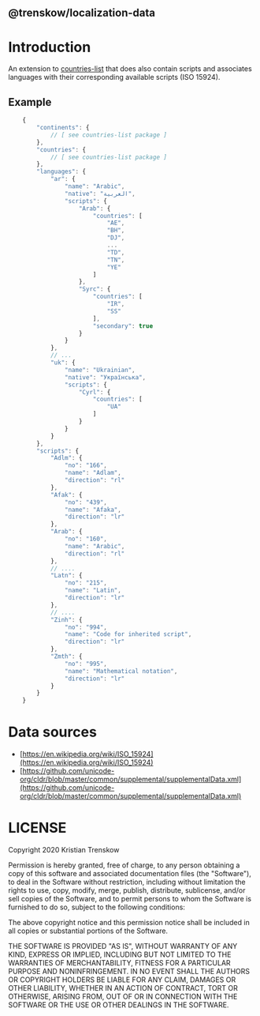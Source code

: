 @trenskow/localization-data
----

# Introduction

An extension to [countries-list](https://npmjs.org/packages/countries-list) that does also contain scripts and associates languages with their corresponding available scripts (ISO 15924).

## Example

````javascript
    {
        "continents": {
            // [ see countries-list package ]
        },
        "countries": {
            // [ see countries-list package ]
        },
        "languages": {
            "ar": {
                "name": "Arabic",
                "native": "العربية",
                "scripts": {
                    "Arab": {
                        "countries": [
                            "AE",
                            "BH",
                            "DJ",
                            ...
                            "TD",
                            "TN",
                            "YE"
                        ]
                    },
                    "Syrc": {
                        "countries": [
                            "IR",
                            "SS"
                        ],
                        "secondary": true
                    }
                }
            },
            // ...
            "uk": {
                "name": "Ukrainian",
                "native": "Українська",
                "scripts": {
                    "Cyrl": {
                        "countries": [
                            "UA"
                        ]
                    }
                }
            }
        },
        "scripts": {
            "Adlm": {
                "no": "166",
                "name": "Adlam",
                "direction": "rl"
            },
            "Afak": {
                "no": "439",
                "name": "Afaka",
                "direction": "lr"
            },
            "Arab": {
                "no": "160",
                "name": "Arabic",
                "direction": "rl"
            },
            // ....
            "Latn": {
                "no": "215",
                "name": "Latin",
                "direction": "lr"
            },
            // ....
            "Zinh": {
                "no": "994",
                "name": "Code for inherited script",
                "direction": "lr"
            },
            "Zmth": {
                "no": "995",
                "name": "Mathematical notation",
                "direction": "lr"
            }
        }
    }
````

# Data sources

* [https://en.wikipedia.org/wiki/ISO_15924](https://en.wikipedia.org/wiki/ISO_15924)
* [https://github.com/unicode-org/cldr/blob/master/common/supplemental/supplementalData.xml](https://github.com/unicode-org/cldr/blob/master/common/supplemental/supplementalData.xml)

# LICENSE

Copyright 2020 Kristian Trenskow

Permission is hereby granted, free of charge, to any person obtaining a copy of this software and associated documentation files (the "Software"), to deal in the Software without restriction, including without limitation the rights to use, copy, modify, merge, publish, distribute, sublicense, and/or sell copies of the Software, and to permit persons to whom the Software is furnished to do so, subject to the following conditions:

The above copyright notice and this permission notice shall be included in all copies or substantial portions of the Software.

THE SOFTWARE IS PROVIDED "AS IS", WITHOUT WARRANTY OF ANY KIND, EXPRESS OR IMPLIED, INCLUDING BUT NOT LIMITED TO THE WARRANTIES OF MERCHANTABILITY, FITNESS FOR A PARTICULAR PURPOSE AND NONINFRINGEMENT. IN NO EVENT SHALL THE AUTHORS OR COPYRIGHT HOLDERS BE LIABLE FOR ANY CLAIM, DAMAGES OR OTHER LIABILITY, WHETHER IN AN ACTION OF CONTRACT, TORT OR OTHERWISE, ARISING FROM, OUT OF OR IN CONNECTION WITH THE SOFTWARE OR THE USE OR OTHER DEALINGS IN THE SOFTWARE.
